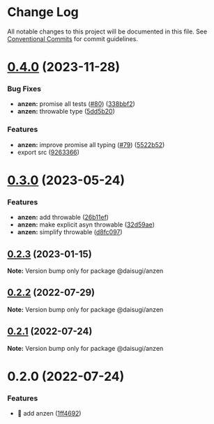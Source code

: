 # Change Log

All notable changes to this project will be documented in this file.
See [Conventional Commits](https://conventionalcommits.org) for commit guidelines.

# [0.4.0](https://github.com/daisugiland/daisugi/compare/@daisugi/anzen@0.3.0...@daisugi/anzen@0.4.0) (2023-11-28)

### Bug Fixes

* **anzen:** promise all tests ([#80](https://github.com/daisugiland/daisugi/issues/80)) ([338bbf2](https://github.com/daisugiland/daisugi/commit/338bbf214d8d4b03c55a5b7f0e1e7462514916a9))
* **anzen:** throwable type ([5dd5b20](https://github.com/daisugiland/daisugi/commit/5dd5b20f72d4da27d08954a59468be043dd43a55))

### Features

* **anzen:** improve promise all typing ([#79](https://github.com/daisugiland/daisugi/issues/79)) ([5522b52](https://github.com/daisugiland/daisugi/commit/5522b52738f099b9bdbabf6499c843a6a032b26e))
* export src ([9263366](https://github.com/daisugiland/daisugi/commit/9263366f21e753c3edf34234f5833aff611538f5))

# [0.3.0](https://github.com/daisugiland/daisugi/compare/@daisugi/anzen@0.2.3...@daisugi/anzen@0.3.0) (2023-05-24)

### Features

* **anzen:** add throwable ([26b11ef](https://github.com/daisugiland/daisugi/commit/26b11ef74cfd8a71161f9f77aa333244d4dd99cc))
* **anzen:** make explicit asyn throwable ([32d59ae](https://github.com/daisugiland/daisugi/commit/32d59ae9910731afe1aed7c2037bfc5036bccb65))
* **anzen:** simplify throwable ([d8fc097](https://github.com/daisugiland/daisugi/commit/d8fc09754d6253ca985611fa7e0586071230588a))

## [0.2.3](https://github.com/daisugiland/daisugi/compare/@daisugi/anzen@0.2.2...@daisugi/anzen@0.2.3) (2023-01-15)

**Note:** Version bump only for package @daisugi/anzen

## [0.2.2](https://github.com/daisugiland/daisugi/compare/@daisugi/anzen@0.2.1...@daisugi/anzen@0.2.2) (2022-07-29)

**Note:** Version bump only for package @daisugi/anzen

## [0.2.1](https://github.com/daisugiland/daisugi/compare/@daisugi/anzen@0.2.0...@daisugi/anzen@0.2.1) (2022-07-24)

**Note:** Version bump only for package @daisugi/anzen

# 0.2.0 (2022-07-24)

### Features

* :construction_worker: add anzen ([1ff4692](https://github.com/daisugiland/daisugi/commit/1ff4692704b5729f1c01265039525bbf9cbff8d6))
